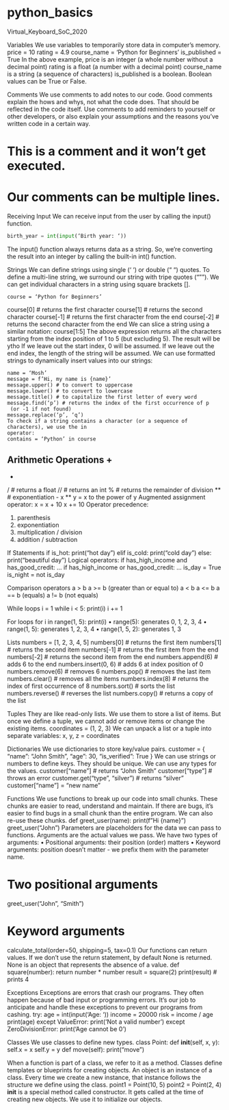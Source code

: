 # python_basics
Virtual_Keyboard_SoC_2020


Variables
We use variables to temporarily store data in computer’s memory.
price = 10
rating = 4.9
course_name = ‘Python for Beginners’
is_published = True
In the above example,
price is an integer (a whole number without a decimal point)
rating is a float (a number with a decimal point)
course_name is a string (a sequence of characters)
is_published is a boolean. Boolean values can be True or False.

Comments
We use comments to add notes to our code. Good comments explain the hows and
whys, not what the code does. That should be reflected in the code itself. Use
comments to add reminders to yourself or other developers, or also explain your
assumptions and the reasons you’ve written code in a certain way.
# This is a comment and it won’t get executed.
# Our comments can be multiple lines.

Receiving Input
We can receive input from the user by calling the input() function.
```python
birth_year = int(input(‘Birth year: ‘))
```
The input() function always returns data as a string. So, we’re converting the
result into an integer by calling the built-in int() function. 

Strings
We can define strings using single (‘ ‘) or double (“ “) quotes.
To define a multi-line string, we surround our string with tripe quotes (“””).
We can get individual characters in a string using square brackets [].
```
course = ‘Python for Beginners’
```
course[0] # returns the first character
course[1] # returns the second character
course[-1] # returns the first character from the end
course[-2] # returns the second character from the end
We can slice a string using a similar notation:
course[1:5]
The above expression returns all the characters starting from the index position of 1
to 5 (but excluding 5). The result will be ytho
If we leave out the start index, 0 will be assumed.
If we leave out the end index, the length of the string will be assumed.
We can use formatted strings to dynamically insert values into our strings:
```
name = ‘Mosh’
message = f’Hi, my name is {name}’
message.upper() # to convert to uppercase
message.lower() # to convert to lowercase
message.title() # to capitalize the first letter of every word
message.find(‘p’) # returns the index of the first occurrence of p
 (or -1 if not found)
message.replace(‘p’, ‘q’)
To check if a string contains a character (or a sequence of characters), we use the in
operator:
contains = ‘Python’ in course
```
Arithmetic Operations
+
-
*
/ # returns a float
// # returns an int
% # returns the remainder of division
** # exponentiation - x ** y = x to the power of y
Augmented assignment operator:
x = x + 10
x += 10
Operator precedence:
1. parenthesis
2. exponentiation
3. multiplication / division
4. addition / subtraction 

If Statements
if is_hot:
 print(“hot day”)
elif is_cold:
 print(“cold day”)
else:
 print(“beautiful day”)
Logical operators:
if has_high_income and has_good_credit:
 ...
if has_high_income or has_good_credit:
 ...
is_day = True
is_night = not is_day

Comparison operators
a > b
a >= b (greater than or equal to)
a < b
a <= b
a == b (equals)
a != b (not equals)

While loops
i = 1
while i < 5:
 print(i)
 i += 1

For loops
for i in range(1, 5):
 print(i)
• range(5): generates 0, 1, 2, 3, 4
• range(1, 5): generates 1, 2, 3, 4
• range(1, 5, 2): generates 1, 3

Lists
numbers = [1, 2, 3, 4, 5]
numbers[0] # returns the first item
numbers[1] # returns the second item
numbers[-1] # returns the first item from the end
numbers[-2] # returns the second item from the end
numbers.append(6) # adds 6 to the end
numbers.insert(0, 6) # adds 6 at index position of 0
numbers.remove(6) # removes 6
numbers.pop() # removes the last item
numbers.clear() # removes all the items
numbers.index(8) # returns the index of first occurrence of 8
numbers.sort() # sorts the list
numbers.reverse() # reverses the list
numbers.copy() # returns a copy of the list

Tuples
They are like read-only lists. We use them to store a list of items. But once we
define a tuple, we cannot add or remove items or change the existing items.
coordinates = (1, 2, 3)
We can unpack a list or a tuple into separate variables:
x, y, z = coordinates 

Dictionaries
We use dictionaries to store key/value pairs.
customer = {
 “name”: “John Smith”,
 “age”: 30,
 “is_verified”: True
}
We can use strings or numbers to define keys. They should be unique. We can use
any types for the values.
customer[“name”] # returns “John Smith”
customer[“type”] # throws an error
customer.get(“type”, “silver”) # returns “silver”
customer[“name”] = “new name”

Functions
We use functions to break up our code into small chunks. These chunks are easier
to read, understand and maintain. If there are bugs, it’s easier to find bugs in a
small chunk than the entire program. We can also re-use these chunks.
def greet_user(name):
 print(f”Hi {name}”)
greet_user(“John”)
Parameters are placeholders for the data we can pass to functions. Arguments
are the actual values we pass.
We have two types of arguments:
• Positional arguments: their position (order) matters
• Keyword arguments: position doesn’t matter - we prefix them with the parameter
name. 
# Two positional arguments
greet_user(“John”, “Smith”)
# Keyword arguments
calculate_total(order=50, shipping=5, tax=0.1)
Our functions can return values. If we don’t use the return statement, by default
None is returned. None is an object that represents the absence of a value.
def square(number):
 return number * number
result = square(2)
print(result) # prints 4

Exceptions
Exceptions are errors that crash our programs. They often happen because of bad
input or programming errors. It’s our job to anticipate and handle these exceptions
to prevent our programs from cashing.
try:
 age = int(input(‘Age: ‘))
 income = 20000
 risk = income / age
 print(age)
except ValueError:
 print(‘Not a valid number’)
except ZeroDivisionError:
 print(‘Age cannot be 0’)

Classes
We use classes to define new types.
class Point:
 def __init__(self, x, y):
 self.x = x
 self.y = y
 def move(self):
 print(“move”) 

When a function is part of a class, we refer to it as a method.
Classes define templates or blueprints for creating objects. An object is an instance
of a class. Every time we create a new instance, that instance follows the structure
we define using the class.
point1 = Point(10, 5)
point2 = Point(2, 4)
__init__ is a special method called constructor. It gets called at the time of
creating new objects. We use it to initialize our objects.
